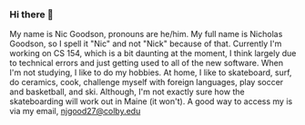 ### Hi there 👋
My name is Nic Goodson, pronouns are he/him. My full name is Nicholas Goodson, so I spell it "Nic" and not "Nick" because of that.
Currently I'm working on CS 154, which is a bit daunting at the moment, I think largely due to technical errors and just getting used to all of the new software.
When I'm not studying, I like to do my hobbies. At home, I like to skateboard, surf, do ceramics, cook, challenge myself with foreign languages, play soccer and basketball, and ski. Although, I'm not exactly sure how the skateboarding will work out in Maine (it won't).
A good way to access my is via my email, njgood27@colby.edu

